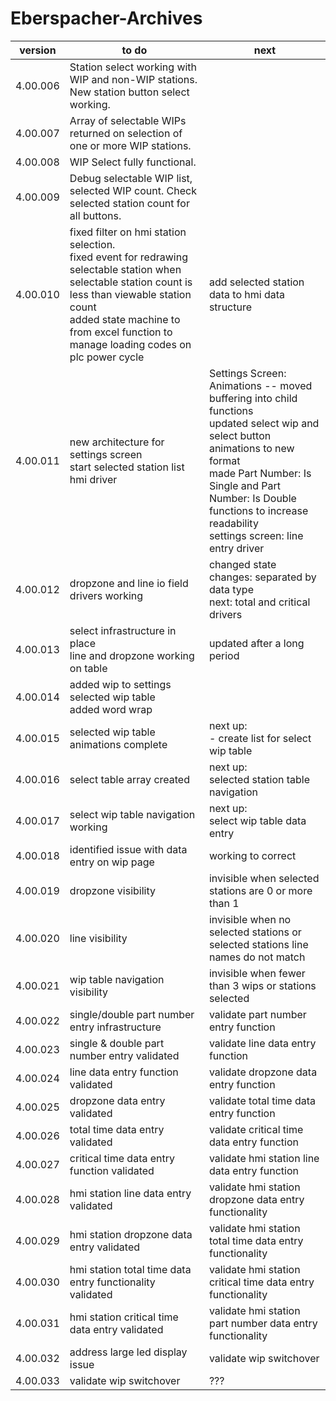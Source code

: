 # Eberspacher-Archives
version | to do | next
--------|-------|------
4.00.006 | Station select working with WIP and non-WIP stations. New station button select working. <br/> |
4.00.007 | Array of selectable WIPs returned on selection of one or more WIP stations. <br/> |
4.00.008 | WIP Select fully functional. <br/> |
4.00.009 | Debug selectable WIP list, selected WIP count. Check selected station count for all buttons. <br/> |
4.00.010 | fixed filter on hmi station selection. </br> fixed event for redrawing selectable station when selectable station count is less than viewable station count </br> added state machine to from excel function to manage loading codes on plc power cycle| add selected station data to hmi data structure
4.00.011 | new architecture for settings screen </br> start selected station list hmi driver | Settings Screen: Animations -- moved buffering into child functions </br> updated select wip and select button animations to new format </br> made Part Number: Is Single and Part Number: Is Double functions to increase readability </br> settings screen: line entry driver
4.00.012 | dropzone and line io field drivers working | changed state changes: separated by data type </br> next: total and critical drivers
4.00.013 | select infrastructure in place</br> line and dropzone working on table | updated after a long period
4.00.014 | added wip to settings selected wip table</br> added word wrap | 
4.00.015 | selected wip table animations complete | next up:</br> -  create list for select wip table
4.00.016 | select table array created | next up: </br> selected station table navigation
4.00.017 | select wip table navigation working | next up: </br> select wip table data entry
4.00.018 | identified issue with data entry on wip page | working to correct
4.00.019 | dropzone visibility | invisible when selected stations are 0 or more than 1
4.00.020 | line visibility | invisible when no selected stations or selected stations line names do not match
4.00.021 | wip table navigation visibility | invisible when fewer than 3 wips or stations selected
4.00.022 | single/double part number entry infrastructure | validate part number entry function
4.00.023 | single & double part number entry validated | validate line data entry function
4.00.024 | line data entry function validated | validate dropzone data entry function
4.00.025 | dropzone data entry validated | validate total time data entry function
4.00.026 | total time data entry validated | validate critical time data entry function
4.00.027 | critical time data entry function validated | validate hmi station line data entry function
4.00.028 | hmi station line data entry validated | validate hmi station dropzone data entry functionality
4.00.029 | hmi station dropzone data entry validated | validate hmi station total time data entry functionality
4.00.030 | hmi station total time data entry functionality validated | validate hmi station critical time data entry functionality
4.00.031 | hmi station critical time data entry validated | validate hmi station part number data entry functionality
4.00.032 | address large led display issue | validate wip switchover
4.00.033 | validate wip switchover | ???